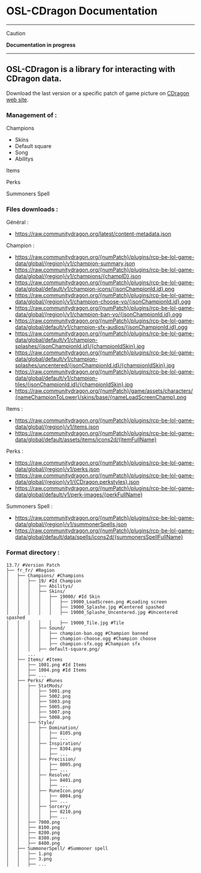 # **OSL-CDragon** Documentation

---

> [!CAUTION] 
> **Documentation in progress** 

---

## **OSL-CDragon** is a library for interacting with CDragon data.

Download the last version or a specific patch of game picture on [CDragon web site](https://communitydragon.org/).

### Management of :

Champions
  - Skins
  - Default square
  - Song
  - Abilitys

Items

Perks

Summoners Spell

### Files downloads :

Général :
- https://raw.communitydragon.org/latest/content-metadata.json

Champion :
- https://raw.communitydragon.org/{numPatch}/plugins/rcp-be-lol-game-data/global/{region}/v1/champion-summary.json
- https://raw.communitydragon.org/{numPatch}/plugins/rcp-be-lol-game-data/global/{region}/v1/champions/{champID}.json
- https://raw.communitydragon.org/{numPatch}/plugins/rcp-be-lol-game-data/global/default/v1/champion-icons/{jsonChampionId.id}.png
- https://raw.communitydragon.org/{numPatch}/plugins/rcp-be-lol-game-data/global/{region}/v1/champion-choose-vo/{jsonChampionId.id}.ogg
- https://raw.communitydragon.org/{numPatch}/plugins/rcp-be-lol-game-data/global/{region}/v1/champion-ban-vo/{jsonChampionId.id}.ogg
- https://raw.communitydragon.org/{numPatch}/plugins/rcp-be-lol-game-data/global/default/v1/champion-sfx-audios/{jsonChampionId.id}.ogg
- https://raw.communitydragon.org/{numPatch}/plugins/rcp-be-lol-game-data/global/default/v1/champion-splashes/{jsonChampionId.id}/{championIdSkin}.jpg
- https://raw.communitydragon.org/{numPatch}/plugins/rcp-be-lol-game-data/global/default/v1/champion-splashes/uncentered/{jsonChampionId.id}/{championIdSkin}.jpg
- https://raw.communitydragon.org/{numPatch}/plugins/rcp-be-lol-game-data/global/default/v1/champion-tiles/{jsonChampionId.id}/{championIdSkin}.jpg
- https://raw.communitydragon.org/{numPatch}/game/assets/characters/{nameChampionToLower}/skins/base/{nameLoadScreenChamp}.png

Items :
- https://raw.communitydragon.org/{numPatch}/plugins/rcp-be-lol-game-data/global/{region}/v1/items.json
- https://raw.communitydragon.org/{numPatch}/plugins/rcp-be-lol-game-data/global/default/assets/items/icons2d/{itemFullName}

Perks :
- https://raw.communitydragon.org/{numPatch}/plugins/rcp-be-lol-game-data/global/{region}/v1/perks.json
- https://raw.communitydragon.org/{numPatch}/plugins/rcp-be-lol-game-data/global/{region}/v1/{CDragon.perkstyles}.json
- https://raw.communitydragon.org/{numPatch}/plugins/rcp-be-lol-game-data/global/default/v1/perk-images/{perkFullName}


Summoners Spell :
- https://raw.communitydragon.org/{numPatch}/plugins/rcp-be-lol-game-data/global/{region}/v1/summonerSpells.json
- https://raw.communitydragon.org/{numPatch}/plugins/rcp-be-lol-game-data/global/default/data/spells/icons2d/{summonersSpellFullName}

### Format directory :

    13.7/ #Version Patch
    ├── fr_fr/ #Region
    │   ├── Champions/ #Champions
    │   │   ├── 19/ #Id Champion
    │   │   │   ├── Abilitys/
    │   │   │   ├── Skins/
    │   │   │   │   ├── 19000/ #Id Skin
    │   │   │   │   │   ├── 19000_LoadScreen.png #Loading screen
    │   │   │   │   │   ├── 19000_Splashe.jpg #Centered spashed
    │   │   │   │   │   ├── 19000_Splashe_Uncentered.jpg #Uncentered spashed
    │   │   │   │   │   ├── 19000_Tile.jpg #Tile
    │   │   │   ├── Sound/
    │   │   │   │   ├── champion-ban.ogg #Champion banned
    │   │   │   │   ├── champion-choose.ogg #Champion choose
    │   │   │   │   ├── champion-sfx.ogg #Champion sfx
    │   │   │   ├── default-square.png/
    │   │   ...
    │   ├── Items/ #Items
    │   │   ├── 1001.png #Id Items
    │   │   ├── 1004.png #Id Items
    │   │   ├── ...
    │   ├── Perks/ #Runes
    │   │   ├── StatMods/
    │   │   │   ├── 5001.png
    │   │   │   ├── 5002.png
    │   │   │   ├── 5003.png
    │   │   │   ├── 5005.png
    │   │   │   ├── 5007.png
    │   │   │   ├── 5008.png
    │   │   ├── Style/
    │   │   │   ├── Domination/
    │   │   │   │   ├── 8105.png
    │   │   │   │   ├── ...
    │   │   │   ├── Inspiration/
    │   │   │   │   ├── 8304.png
    │   │   │   │   ├── ...
    │   │   │   ├── Precision/
    │   │   │   │   ├── 8005.png
    │   │   │   │   ├── ...
    │   │   │   ├── Resolve/
    │   │   │   │   ├── 8401.png
    │   │   │   │   ├── ...
    │   │   │   ├── RuneIcon.png/
    │   │   │   │   ├── 8004.png
    │   │   │   │   ├── ...
    │   │   │   ├── Sorcery/
    │   │   │   │   ├── 8210.png
    │   │   │   │   ├── ...
    │   │   ├── 7000.png
    │   │   ├── 8100.png
    │   │   ├── 8200.png
    │   │   ├── 8300.png
    │   │   ├── 8400.png
    │   ├── SummonerSpell/ #Summoner spell
    │   │   ├── 1.png
    │   │   ├── 3.png
    │   │   ├── ...

